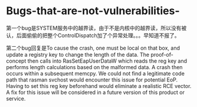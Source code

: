 # Bugs-that-are-not-vulnerabilities-

第一个bug是SYSTEM服务中的越界读，由于不是内核中的越界读，所以没有被认，后面偷偷的把整个ControlDispatch加了个异常处理。。。早知道不报了。    

第二个bug回复是To cause the crash, one must be local on that box, and update a registry key to change the length of the data. The proof-of-concept then calls into RasSetEapUserDataW which reads the reg key and performs length calculations based on the malformed data. A crash then occurs within a subsequent memcpy. We could not find a legitimate code path that rasman svchost would encounter this issue for potential EoP. Having to set this reg key beforehand would eliminate a realistic RCE vector.  A fix for this issue will be considered in a future version of this product or service.
